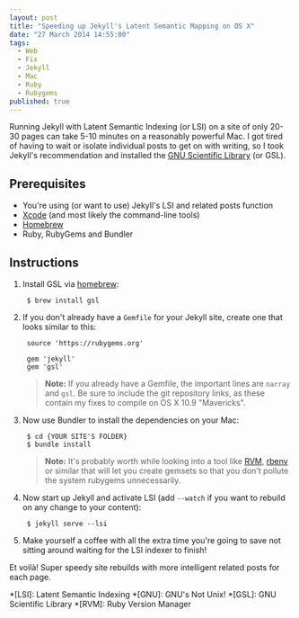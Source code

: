 ```yaml
---
layout: post
title: "Speeding up Jekyll's Latent Semantic Mapping on OS X"
date: "27 March 2014 14:55:00"
tags:
  - Web
  - Fix
  - Jekyll
  - Mac
  - Ruby
  - Rubygems
published: true
---
```


Running Jekyll with Latent Semantic Indexing (or LSI) on a site of only 20-30 pages can take 5-10 minutes on a reasonably powerful Mac. I got tired of having to wait or isolate individual posts to get on with writing, so I took Jekyll's recommendation and installed the [GNU Scientific Library](http://www.gnu.org/software/gsl/) (or GSL).

## Prerequisites

 - You're using (or want to use) Jekyll's LSI and related posts function
 - [Xcode][xcode] (and most likely the command-line tools)
 - [Homebrew][brew]
 - Ruby, RubyGems and Bundler

## Instructions

1. Install GSL via [homebrew][brew]:

        $ brew install gsl

2. If you don't already have a `Gemfile` for your Jekyll site, create one that looks similar to this:

        source 'https://rubygems.org'

        gem 'jekyll'
        gem 'gsl'

    > **Note:** If you already have a Gemfile, the important lines are `narray` and `gsl`. Be sure to include the git repository links, as these contain my fixes to compile on OS X 10.9 "Mavericks".

3. Now use Bundler to install the dependencies on your Mac:

        $ cd {YOUR SITE'S FOLDER}
        $ bundle install

    > **Note:** It's probably worth while looking into a tool like [RVM](http://rvm.io/), [rbenv](http://rbenv.org) or similar that will let you create gemsets so that you don't pollute the system rubygems unnecessarily.

4. Now start up Jekyll and activate LSI (add `--watch` if you want to rebuild on any change to your content):

        $ jekyll serve --lsi

5. Make yourself a coffee with all the extra time you're going to save not sitting around waiting for the LSI indexer to finish!

Et voilà! Super speedy site rebuilds with more intelligent related posts for each page.


 *[LSI]: Latent Semantic Indexing
 *[GNU]: GNU's Not Unix!
 *[GSL]: GNU Scientific Library
 *[RVM]: Ruby Version Manager

  [brew]: http://brew.sh/
  [xcode]: https://itunes.apple.com/au/app/xcode/id497799835?mt=12
